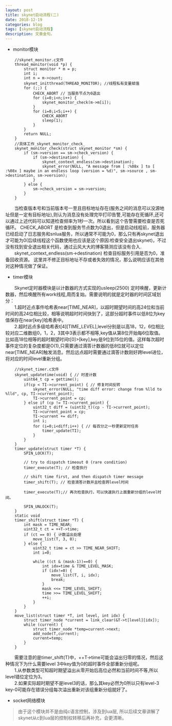 ```yaml
---
layout: post
title: skynet启动流程(二)
date: 2018-12-19
categories: blog
tags: [skynet启动流程]
description: 文章金句。
---
```

* monitor模块
```
	//skynet_monitor.c文件
	thread_monitor(void *p) {
		struct monitor * m = p;
		int i;
		int n = m->count;
		skynet_initthread(THREAD_MONITOR); //线程私有变量赋值
		for (;;) {
			CHECK_ABORT // 当服务节点为0退出
			for (i=0;i<n;i++) {
				skynet_monitor_check(m->m[i]);
			}
			for (i=0;i<5;i++) {
				CHECK_ABORT
				sleep(1);
			}
		}
		return NULL;
	}
	//具体工作_skynet_monitor_check_
	skynet_monitor_check(struct skynet_monitor *sm) {
		if (sm->version == sm->check_version) {
			if (sm->destination) {
				skynet_context_endless(sm->destination);
				skynet_error(NULL, "A message from [ :%08x ] to [ :%08x ] maybe in an endless loop (version = %d)", sm->source , sm->destination, sm->version);
			}
		} else {
			sm->check_version = sm->version;
		}
	}
```

　　当检查版本号和当前版本号一至且目标地址存在(服务之间的消息可以没源地址但是一定有目标地址),则认为消息没有处理完毕打印告警,可能存在死循环,还可以通过上述代码可以知道检查频率为1秒一次。所以看到这个告警需要检查是否死循环。
CHECK_ABORT 是检查到服务节点数为0退出，但是启动线程前，服务器已经启动了日志服务和snlua服务，所以通常不可能为0，那么只有再skynet退出才可能为0(后续线程这个函数使用也应该是这个原因:检查安全退出skynet)，不过没有找到安全退出相关代码，通过云风大大的博客猜测应该没有合入.<br>
　　skynet_context_endless(sm->destination) 检查目标服务引用是否为0，准备回收资源。
这里并不修正目标地址不存或者失效的情况，那么说明应该在其他对这种情况做了保证。  

* timer模块

　　Skynet定时器模块是以计数器的方式实现的usleep(2500) 定时唤醒，更新计数器，然后唤醒所有work线程,周而复始。需要说明的就是定时器的时间区域划分：<br>
　　1.超时近点事件哈希表near[TIME_NEAR]，以超时期望时间的高24位和当前时间的高24位相比较，相等说明超时时间快到了，这部分超时事件以低8位为key值保存在near[key]哈希表中。<br>
　　2.超时远点多级哈希表t[4][TIME_LEVEL],level分别是以高18，12，6位相比较对应二维数组0，1，2，3其中3表示都不相等,key值从第8位开始每6位取值。比如高18位相等的超时期望时间t[0]>[key],key是9位到15位的值。这样每次超时事件定位的复杂度都是O(1),只需要通过滴答计数器的低8位就可以定位near[TIME_NEAR]触发消息。然后远点超时需要通过滴答计数刚好跨level进位，将对应的时间level重新分组。

```
	//skynet_timer.c文件
	skynet_updatetime(void) { // 时差计数
		uint64_t cp = gettime();
		if(cp < TI->current_point) { // 修复时间反转
			skynet_error(NULL, "time diff error: change from %lld to %lld", cp, TI->current_point);
			TI->current_point = cp;
		} else if (cp != TI->current_point) {
			uint32_t diff = (uint32_t)(cp - TI->current_point);
			TI->current_point = cp;
			TI->current += diff;
			int i;
			for (i=0;i<diff;i++) { // 每百分之一秒更新定时任务
				timer_update(TI);
			}
		}
	}
	timer_update(struct timer *T) {
		SPIN_LOCK(T);
	
		// try to dispatch timeout 0 (rare condition)
		timer_execute(T); // 检查执行
	
		// shift time first, and then dispatch timer message
		timer_shift(T); // 检查滴答计数并且检查跨level时间
	
		timer_execute(T);// 再次检查执行，可以快速执行上面重新分组的level时间。
	
		SPIN_UNLOCK(T);
	}
	static void
	timer_shift(struct timer *T) {
		int mask = TIME_NEAR;
		uint32_t ct = ++T->time;
		if (ct == 0) { 计数溢出处理
			move_list(T, 3, 0);
		} else {
			uint32_t time = ct >> TIME_NEAR_SHIFT;
			int i=0;
	
			while ((ct & (mask-1))==0) {
				int idx=time & TIME_LEVEL_MASK;
				if (idx!=0) {
					move_list(T, i, idx);
					break;				
				}
				mask <<= TIME_LEVEL_SHIFT;
				time >>= TIME_LEVEL_SHIFT;
				++i;
			}
		}
	}
	move_list(struct timer *T, int level, int idx) {
		struct timer_node *current = link_clear(&T->t[level][idx]);
		while (current) {
			struct timer_node *temp=current->next;
			add_node(T,current);
			current=temp;
		}
	}
```

　　需要注意的是timer_shift(T)中，++T->time可能会溢出归零的情况，然后这种情况下为什么需要level 3中key值为0的超时事件全部重新分组呢。<br>
　　1.从参数类型可知超时期望溢出从零开始后高位必然和当前时间不等,所以level错位定位为3。<br>
　　2.如果实际超时期望不是level3的话，那么其key必然为0所以只有level-3 key-0可能存在错误分组每次溢出重新对该组重新分组就好了。<br>

* socket网络模块
> 由于这个模块并不是由纯c语言控制，涉及到lua层, 所以后续文章讲解了skynet从c到lua层的控制权转移后再补充，会更清晰。
  